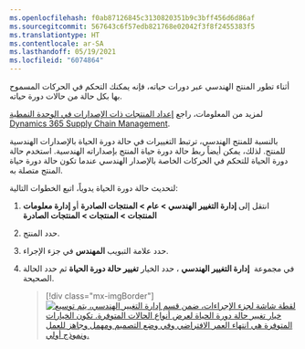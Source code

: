 ```yaml
---
ms.openlocfilehash: f0ab87126845c3130820351b9c3bff456d6d86af
ms.sourcegitcommit: 567643c6f57edb821768e02042f3f8f2455383f5
ms.translationtype: HT
ms.contentlocale: ar-SA
ms.lasthandoff: 05/19/2021
ms.locfileid: "6074864"
---
```

أثناء تطور المنتج الهندسي عبر دورات حياته، فإنه يمكنك التحكم في الحركات المسموح بها بكل حالة من حالات دورة حياته.

لمزيد من المعلومات، راجع [إعداد المنتجات ذات الإصدارات في الوحدة النمطية Dynamics 365 Supply Chain Management](/learn/modules/set-up-versioned-products-engineering-change-management/?azure-portal=true).

بالنسبة للمنتج الهندسي، ترتبط التغييرات في حالة دورة الحياة بالإصدارات الهندسية للمنتج. لذلك، يمكن أيضاً ربط حالة دورة حياة المنتج بإصداراته الهندسية. استخدم حالة دورة الحياة للتحكم في الحركات الخاصة بالإصدار الهندسي عندما تكون حالة دورة حياة المنتج متصلة به.

لتحديث حالة دورة الحياة يدوياً، اتبع الخطوات التالية:

1.  انتقل إلى **إدارة التغيير الهندسي > عام > المنتجات الصادرة** أو **إدارة معلومات المنتجات > المنتجات > المنتجات الصادرة**
2.  حدد المنتج. 
1.  حدد علامة التبويب **المهندس** في جزء الإجراء.
2.  في مجموعة  **إدارة التغيير الهندسي** ، حدد الخيار **تغيير حالة دورة الحياة** ثم حدد الحالة الصحيحة.

    > [!div class="mx-imgBorder"]
    > [![لقطة شاشة لجزء الإجراءات، ضمن قسم إدارة التغيير الهندسي، يتم توسيع خيار تغيير حالة دورة الحياة لعرض أنواع الحالات المتوفرة. تكون الخيارات المتوفرة هي انتهاء العمر الافتراضي وفي وضع التصميم ومهمل وجاهز للعمل ونموذج أولي.](../media/change-life-cycle-state.png)](../media/change-life-cycle-state.png#lightbox)
